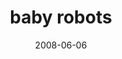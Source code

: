 ---
layout: base.njk
title : 'baby robots' 
view_title : 'baby robots' 
year : '2008' 
date : '2008-06-06' 
img_file : '/drawing/babyrobots.jpg' 
html_file : 'babyrobots' 
next_html : 'notheydontaskme.html' 
year_order : '241' 
permalink : "title/{{html_file}}.html"
---
